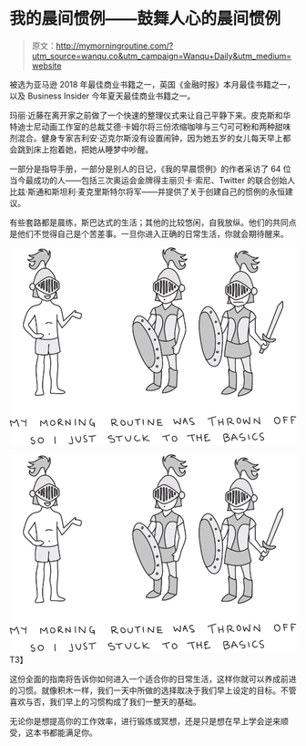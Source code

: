 # 我的晨间惯例——鼓舞人心的晨间惯例

> 原文：<http://mymorningroutine.com/?utm_source=wanqu.co&utm_campaign=Wanqu+Daily&utm_medium=website>

被选为亚马逊 2018 年最佳商业书籍之一，英国《金融时报》本月最佳书籍之一，以及 Business Insider 今年夏天最佳商业书籍之一。

玛丽·近藤在离开家之前做了一个快速的整理仪式来让自己平静下来。皮克斯和华特迪士尼动画工作室的总裁艾德·卡姆尔将三份浓缩咖啡与三勺可可粉和两种甜味剂混合。健身专家吉利安·迈克尔斯没有设置闹钟，因为她五岁的女儿每天早上都会跳到床上抱着她，把她从睡梦中吵醒。

一部分是指导手册，一部分是别人的日记，《我的早晨惯例》的作者采访了 64 位当今最成功的人——包括三次奥运会金牌得主丽贝卡·索尼、Twitter 的联合创始人比兹·斯通和斯坦利·麦克里斯特尔将军——并提供了关于创建自己的惯例的永恒建议。

有些套路都是晨练，斯巴达式的生活；其他的比较悠闲，自我放纵。他们的共同点是他们不觉得自己是个苦差事。一旦你进入正确的日常生活，你就会期待醒来。

![Knights illustration from our book](img/cebaaa2fb6aedde8f11eb9b9df886adc.png)

<noscript><img class="image-size-limited image-size-limited--l u-p-m" src="img/cebaaa2fb6aedde8f11eb9b9df886adc.png" alt="Knights illustration from our book" data-original-src="http://mymorningroutine.com/asseimg/book/knights@2x.jpg"/>T3】</noscript>

这份全面的指南将告诉你如何进入一个适合你的日常生活，这样你就可以养成前进的习惯。就像积木一样，我们一天中所做的选择取决于我们早上设定的目标。不管喜欢与否，我们早上的习惯构成了我们一整天的基础。

无论你是想提高你的工作效率，进行锻炼或冥想，还是只是想在早上学会逆来顺受，这本书都能满足你。